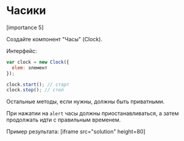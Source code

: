 # Часики

[importance 5]

Создайте компонент "Часы" (Clock).

Интерфейс:

```js
var clock = new Clock({
  elem: элемент
});

clock.start(); // старт
clock.stop(); // стоп
```

Остальные методы, если нужны, должны быть приватными.

При нажатии на `alert` часы должны приостанавливаться, а затем продолжать идти с правильным временем.

Пример результата:
[iframe src="solution" height=80]

